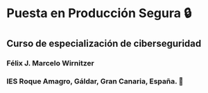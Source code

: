 # Puesta en Producción Segura :lock:

## Curso de especialización de ciberseguridad

### Félix J. Marcelo Wirnitzer

### IES Roque Amagro, Gáldar, Gran Canaria, España. :wave:
